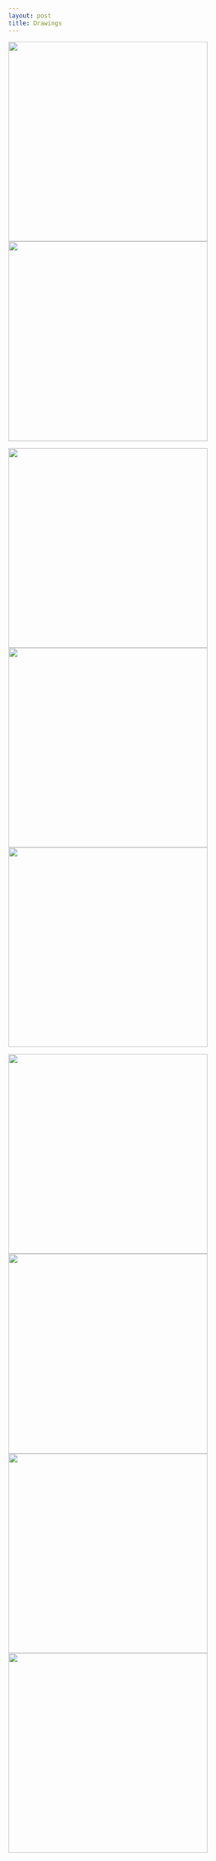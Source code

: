 ```yaml
---
layout: post
title: Drawings
---
```


<img src="https://flyinggiraffe.github.io/images/draw_falling.PNG" height="400">  <img src="https://flyinggiraffe.github.io/images/draw_summer.PNG" height="400">

<img src="https://flyinggiraffe.github.io/images/draw_gray.PNG" height="400">  <img src="https://flyinggiraffe.github.io/images/draw_october.PNG" height="400">  <img src="https://flyinggiraffe.github.io/images/draw_winter.PNG" height="400">

<img src="https://flyinggiraffe.github.io/images/photo_boston.jpg" height="400">  <img src="https://flyinggiraffe.github.io/images/draw_boston.png" height="400">  <img src="https://flyinggiraffe.github.io/images/photo_sweden.jpg" height="400">  <img src="https://flyinggiraffe.github.io/images/draw_sweden.PNG" height="400">
